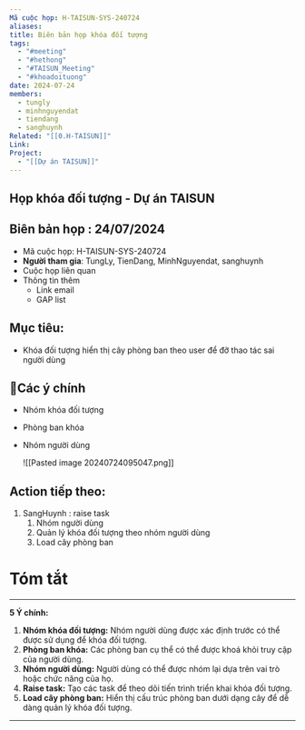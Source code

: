 ```yaml
---
Mã cuộc họp: H-TAISUN-SYS-240724
aliases: 
title: Biên bản họp khóa đối tượng
tags:
  - "#meeting"
  - "#hethong"
  - "#TAISUN_Meeting"
  - "#khoadoituong"
date: 2024-07-24
members:
  - tungly
  - minhnguyendat
  - tiendang
  - sanghuynh
Related: "[[0.H-TAISUN]]"
Link: 
Project:
  - "[[Dự án TAISUN]]"
---
```

## Họp khóa đối tượng - Dự án TAISUN
## Biên bản họp : 24/07/2024
- Mã cuộc họp: H-TAISUN-SYS-240724
- **Người tham gia**: TungLy, TienDang, MinhNguyendat, sanghuynh
- Cuộc họp liên quan 
- Thông tin thêm
	- Link email 
	- GAP list 
## Mục tiêu:
- Khóa đối tượng hiển thị cây phòng ban theo user để đỡ thao tác sai người dùng

## 📝Các ý chính  
-  Nhóm khóa đối tượng
- Phòng ban khóa
- Nhóm người dùng 
	
	![[Pasted image 20240724095047.png]]

## Action tiếp theo:
 1. SangHuynh : raise task 
	 1. Nhóm người dùng
	 2. Quản lý khóa đối  tượng theo nhóm người dùng
	 3. Load cây phòng ban
# Tóm tắt

--- 
**5 Ý chính:**

1. **Nhóm khóa đối tượng:** Nhóm người dùng được xác định trước có thể được sử dụng để khóa đối tượng.
2. **Phòng ban khóa:** Các phòng ban cụ thể có thể được khoá khỏi truy cập của người dùng.
3. **Nhóm người dùng:** Người dùng có thể được nhóm lại dựa trên vai trò hoặc chức năng của họ.
4. **Raise task:** Tạo các task để theo dõi tiến trình triển khai khóa đối tượng.
5. **Load cây phòng ban:** Hiển thị cấu trúc phòng ban dưới dạng cây để dễ dàng quản lý khóa đối tượng.

 --- 


